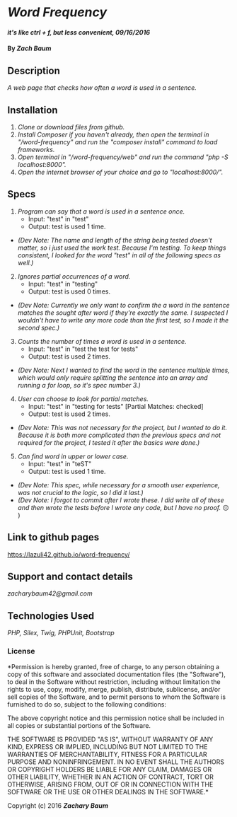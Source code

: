 # _Word Frequency_

#### _it's like ctrl + f, but less convenient, 09/16/2016_

#### By _**Zach Baum**_

## Description

_A web page that checks how often a word is used in a sentence._

## Installation

1. _Clone or download files from github._
2. _Install Composer if you haven't already, then open the terminal in "/word-frequency" and run the "composer install" command to load frameworks._
3. _Open terminal in "/word-frequency/web" and run the command "php -S localhost:8000"._
4. _Open the internet browser of your choice and go to "localhost:8000/"._

## Specs

1. _Program can say that a word is used in a sentence once._
    - Input: "test" in "test"
    - Output: test is used 1 time.
- _(Dev Note: The name and length of the string being tested doesn't matter, so i just used the work test. Because I'm testing. To keep things consistent, I looked for the word "test" in all of the following specs as well.)_

2. _Ignores partial occurrences of a word._
    - Input: "test" in "testing"
    - Output: test is used 0 times.
- _(Dev Note: Currently we only want to confirm the a word in the sentence matches the sought after word if they're exactly the same. I suspected I wouldn't have to write any more code than the first test, so I made it the second spec.)_

3. _Counts the number of times a word is used in a sentence._
    - Input: "test" in "test the test for tests"
    - Output: test is used 2 times.
- _(Dev Note: Next I wanted to find the word in the sentence multiple times, which would only require splitting the sentence into an array and running a for loop, so it's spec number 3.)_

4. _User can choose to look for partial matches._
    - Input: "test" in "testing for tests" [Partial Matches: checked]
    - Output: test is used 2 times.
- _(Dev Note: This was not necessary for the project, but I wanted to do it. Because it is both more complicated than the previous specs and not required for the project, I tested it after the basics were done.)_

5. _Can find word in upper or lower case._
    - Input: "test" in "teST"
    - Output: test is used 1 time.
- _(Dev Note: This spec, while necessary for a smooth user experience, was not crucial to the logic, so I did it last.)_
- _(Dev Note: I forgot to commit after I wrote these. I did write all of these and then wrote the tests before I wrote any code, but I have no proof._ :expressionless: )

## Link to github pages

https://lazuli42.github.io/word-frequency/

## Support and contact details

_zacharybaum42@gmail.com_

## Technologies Used

_PHP, Silex, Twig, PHPUnit, Bootstrap_

### License

*Permission is hereby granted, free of charge, to any person obtaining a copy of this software and associated documentation files (the "Software"), to deal in the Software without restriction, including without limitation the rights to use, copy, modify, merge, publish, distribute, sublicense, and/or sell copies of the Software, and to permit persons to whom the Software is furnished to do so, subject to the following conditions:

The above copyright notice and this permission notice shall be included in all copies or substantial portions of the Software.

THE SOFTWARE IS PROVIDED "AS IS", WITHOUT WARRANTY OF ANY KIND, EXPRESS OR IMPLIED, INCLUDING BUT NOT LIMITED TO THE WARRANTIES OF MERCHANTABILITY, FITNESS FOR A PARTICULAR PURPOSE AND NONINFRINGEMENT. IN NO EVENT SHALL THE AUTHORS OR COPYRIGHT HOLDERS BE LIABLE FOR ANY CLAIM, DAMAGES OR OTHER LIABILITY, WHETHER IN AN ACTION OF CONTRACT, TORT OR OTHERWISE, ARISING FROM, OUT OF OR IN CONNECTION WITH THE SOFTWARE OR THE USE OR OTHER DEALINGS IN THE SOFTWARE.*

Copyright (c) 2016 **_Zachary Baum_**
